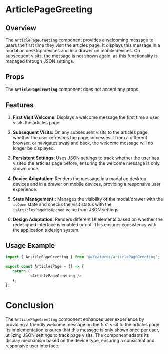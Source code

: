 # ArticlePageGreeting

## Overview
The `ArticlePageGreeting` component provides a welcoming message to users the first time they visit the articles page. It displays this message in a modal on desktop devices and in a drawer on mobile devices. On subsequent visits, the message is not shown again, as this functionality is managed through JSON settings.

## Props
The **`ArticlePageGreeting`** component does not accept any props.

## Features
1. **First Visit Welcome**: Displays a welcome message the first time a user visits the articles page.

2. **Subsequent Visits:** On any subsequent visits to the articles page, whether the user refreshes the page, accesses it from a different browser, or navigates away and back, the welcome message will no longer be displayed.

3. **Persistent Settings**: Uses JSON settings to track whether the user has visited the articles page before, ensuring the welcome message is only shown once.

4. **Device Adaptation**: Renders the message in a modal on desktop devices and in a drawer on mobile devices, providing a responsive user experience.

5. **State Management:**: Manages the visibility of the modal/drawer with the `isOpen` state and checks the visit status with the `isArticlesPageWasOpened` value from JSON settings.

6. **Design Adaptation**: Renders different UI elements based on whether the redesigned interface is enabled or not. This ensures consistency with the application's design system.


## Usage Example
```typescript jsx
import { ArticlePageGreeting } from '@/features/articlePageGreeting';

export const ArticlesPage = () => {
   return (
           <ArticlePageGreeting />
   );
};
```

# Conclusion
The `ArticlePageGreeting` component enhances user experience by providing a friendly welcome message on the first visit to the articles page. 
Its implementation ensures that this message is only shown once per user, utilizing JSON settings to track page visits. 
The component adapts its display mechanism based on the device type, ensuring a consistent and responsive user interface.
